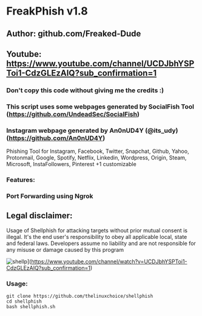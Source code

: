 # FreakPhish v1.8
## Author: github.com/Freaked-Dude
## Youtube: https://www.youtube.com/channel/UCDJbhYSPToi1-CdzGLEzAIQ?sub_confirmation=1
### Don't copy this code without giving me the credits :) 
### This script uses some webpages generated by SocialFish Tool (https://github.com/UndeadSec/SocialFish)
### Instagram webpage generated by An0nUD4Y (@its_udy) (https://github.com/An0nUD4Y)

Phishing Tool for Instagram, Facebook, Twitter, Snapchat, Github, Yahoo, Protonmail, Google, Spotify, Netflix, Linkedin, Wordpress, Origin, Steam, Microsoft, InstaFollowers, Pinterest +1 customizable

### Features:
### Port Forwarding using Ngrok

## Legal disclaimer:

Usage of Shellphish for attacking targets without prior mutual consent is illegal. It's the end user's responsibility to obey all applicable local, state and federal laws. Developers assume no liability and are not responsible for any misuse or damage caused by this program 

![shellp](https://user-images.githubusercontent.com/34893261/43082609-d6273f58-8e6a-11e8-97f3-df56e03ad83d.png)](https://www.youtube.com/channel/watch?v=UCDJbhYSPToi1-CdzGLEzAIQ?sub_confirmation=1)


### Usage:
```
git clone https://github.com/thelinuxchoice/shellphish
cd shellphish
bash shellphish.sh
```
